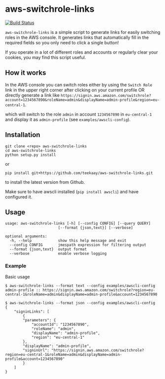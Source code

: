 # aws-switchrole-links

[![Build Status](https://travis-ci.org/teekaay/aws-switchrole-links.svg?branch=master)](https://travis-ci.org/teekaay/aws-switchrole-links)

`aws-switchrole-links` is a simple script to generate links for easily switching
roles in the AWS console. It generates links that automatically fill
in the required fields so you only need to click a single button!

If you operate in a lot of different roles and accounts
or regularly clear your cookies, you may find this script useful.

## How it works

In the AWS console you can switch roles either by using the `Switch Role` link
in the upper right corner after clicking on your current profile OR directly
generate a link like
`https://signin.aws.amazon.com/switchrole?account=1234567890&roleName=admin&displayName=admin-profile&region=eu-central-1`.

which will switch to the role `admin` in account `1234567890` in `eu-central-1`
and display it as `admin-profile` (see `examples/awscli-config`).

## Installation

    git clone <repo> aws-switchrole-links
    cd aws-switchrole-links
    python setup.py install

or 
  
    pip install git+https://github.com/teekaay/aws-switchrole-links.git

to install the latest version from Github.

Make sure to have awscli installed (`pip install awscli`) and have configured
it.

## Usage

    usage: aws-switchrole-links [-h] [--config CONFIG] [--query QUERY]
                            [--format {json,text}] [--verbose]

    optional arguments:
      -h, --help            show this help message and exit
      --config CONFIG       jmespath expression for filtering output
      --format {json,text}  output format
      --verbose             enable verbose logging

### Example

Basic usage
  
    $ aws-switchrole-links --format text --config examples/awscli-config
    admin-profile :: https://signin.aws.amazon.com/switchrole?region=eu-central-1&roleName=admin&displayName=admin-profile&account=1234567890

    $ aws-switchrole-links --format json --config examples/awscli-config
    {
        "signinLinks": [
            {
            "parameters": {
                "accountId": "1234567890",
                "roleName": "admin",
                "displayName": "admin-profile",
                "region": "eu-central-1"
            },
            "displayName": "admin-profile",
            "signinUrl": "https://signin.aws.amazon.com/switchrole?region=eu-central-1&roleName=admin&displayName=admin-profile&account=1234567890"
            }
        ]
    }
